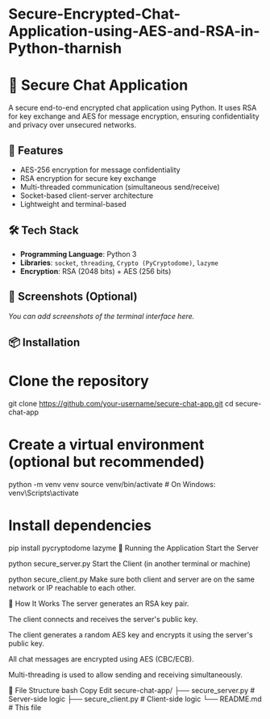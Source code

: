 # Secure-Encrypted-Chat-Application-using-AES-and-RSA-in-Python-tharnish

# 🔐 Secure Chat Application

A secure end-to-end encrypted chat application using Python. It uses RSA for key exchange and AES for message encryption, ensuring confidentiality and privacy over unsecured networks.

## 🚀 Features

- AES-256 encryption for message confidentiality
- RSA encryption for secure key exchange
- Multi-threaded communication (simultaneous send/receive)
- Socket-based client-server architecture
- Lightweight and terminal-based

## 🛠️ Tech Stack

- **Programming Language**: Python 3
- **Libraries**: `socket`, `threading`, `Crypto (PyCryptodome)`, `lazyme`
- **Encryption**: RSA (2048 bits) + AES (256 bits)

## 📸 Screenshots (Optional)

_You can add screenshots of the terminal interface here._

## 📦 Installation


# Clone the repository
git clone https://github.com/your-username/secure-chat-app.git
cd secure-chat-app

# Create a virtual environment (optional but recommended)
python -m venv venv
source venv/bin/activate  # On Windows: venv\Scripts\activate

# Install dependencies
pip install pycryptodome lazyme
🧪 Running the Application
Start the Server

python secure_server.py
Start the Client (in another terminal or machine)

python secure_client.py
Make sure both client and server are on the same network or IP reachable to each other.

🧠 How It Works
The server generates an RSA key pair.

The client connects and receives the server's public key.

The client generates a random AES key and encrypts it using the server's public key.

All chat messages are encrypted using AES (CBC/ECB).

Multi-threading is used to allow sending and receiving simultaneously.

📁 File Structure
bash
Copy
Edit
secure-chat-app/
├── secure_server.py   # Server-side logic
├── secure_client.py   # Client-side logic
└── README.md          # This file
